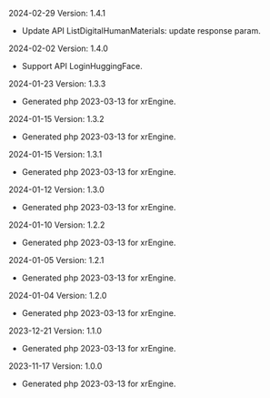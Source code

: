 2024-02-29 Version: 1.4.1
- Update API ListDigitalHumanMaterials: update response param.


2024-02-02 Version: 1.4.0
- Support API LoginHuggingFace.


2024-01-23 Version: 1.3.3
- Generated php 2023-03-13 for xrEngine.

2024-01-15 Version: 1.3.2
- Generated php 2023-03-13 for xrEngine.

2024-01-15 Version: 1.3.1
- Generated php 2023-03-13 for xrEngine.

2024-01-12 Version: 1.3.0
- Generated php 2023-03-13 for xrEngine.

2024-01-10 Version: 1.2.2
- Generated php 2023-03-13 for xrEngine.

2024-01-05 Version: 1.2.1
- Generated php 2023-03-13 for xrEngine.

2024-01-04 Version: 1.2.0
- Generated php 2023-03-13 for xrEngine.

2023-12-21 Version: 1.1.0
- Generated php 2023-03-13 for xrEngine.

2023-11-17 Version: 1.0.0
- Generated php 2023-03-13 for xrEngine.

